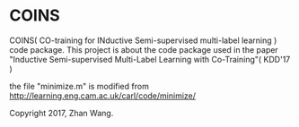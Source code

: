 # COINS
COINS( CO-training for INductive Semi-supervised multi-label learning ) code package.
This project is about the code package used in the paper "Inductive Semi-supervised Multi-Label Learning with Co-Training"( KDD'17 )

the file "minimize.m" is modified from http://learning.eng.cam.ac.uk/carl/code/minimize/


Copyright 2017, Zhan Wang.
